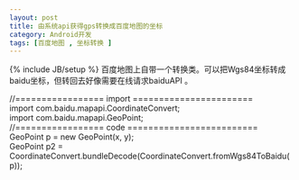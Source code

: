 ```yaml
---
layout: post
title: 由系统api获得gps转换成百度地图的坐标
category: Android开发
tags: [百度地图 , 坐标转换 ]
---
```

{% include JB/setup %}
百度地图上自带一个转换类。可以把Wgs84坐标转成baidu坐标，但转回去好像需要在线请求baiduAPI 。  
  
       
//================= import =======================  
import com.baidu.mapapi.CoordinateConvert;  
import com.baidu.mapapi.GeoPoint;  
//================= code =========================  
GeoPoint p = new GeoPoint(x, y);  
GeoPoint p2 = CoordinateConvert.bundleDecode(CoordinateConvert.fromWgs84ToBaidu(p));  
  
 